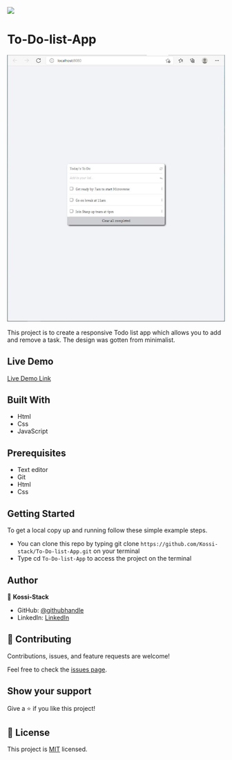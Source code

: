 ![](https://img.shields.io/badge/Microverse-blueviolet)

# To-Do-list-App


![screenshot](todolist.JPG)

This project is to create a responsive Todo list app which allows you to add and remove a task. The design was gotten from minimalist.
## Live Demo

[Live Demo Link](https://kossi-stack.github.io/To-Do-list-App/)

## Built With

- Html
- Css
- JavaScript

##  Prerequisites

- Text editor
- Git
- Html
- Css

## Getting Started

To get a local copy up and running follow these simple example steps.

- You can clone this repo by typing git clone `https://github.com/Kossi-stack/To-Do-list-App.git` on your terminal
- Type cd `To-Do-list-App` to access the project on the terminal

## Author

👤 **Kossi-Stack**

- GitHub: [@githubhandle](https://github.com/Kossi-stack/Mobile_Version_Skeleton)
- LinkedIn: [LinkedIn](https://www.linkedin.com/in/kossifioklou2406/)


## 🤝 Contributing

Contributions, issues, and feature requests are welcome!

Feel free to check the [issues page](https://github.com/Kossi-stack/To-Do-list-App/issues).

## Show your support

Give a ⭐️ if you like this project!

## 📝 License

This project is [MIT](./MIT.md) licensed.
